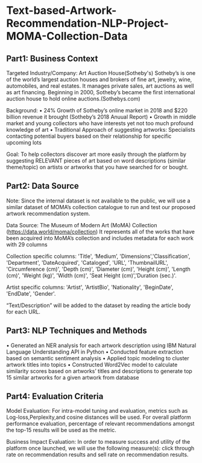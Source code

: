 # Text-based-Artwork-Recommendation-NLP-Project-MOMA-Collection-Data
## Part1: Business Context

Targeted Industry/Company: Art Auction House(Sotheby's)
Sotheby’s is one of the world’s largest auction houses and brokers of fine art, jewelry, wine, automobiles, and real estates. It manages private sales, art auctions as well as art financing. Beginning in 2000, Sotheby’s became the first international auction house to hold online auctions.(Sothebys.com)

Background: 
• 24% Growth of Sotheby’s online market in 2018 and $220 billion revenue it brought (Sotheby’s 2018 Anuual Report)
• Growth in middle market and young collectors who have interests yet not too much profound knowledge of art 
• Traditional Approach of suggesting artworks: Specialists contacting potential buyers based on their relationship for specific upcoming lots 

Goal:
To help collectors discover art more easily through the platform by suggesting RELEVANT pieces of art based on word descriptions (similar theme/topic) on artists or artworks that you have searched for or bought. 

## Part2: Data Source
Note: Since the internal dataset is not available to the public, we will use a similar dataset of MOMA’s collection catalogue to run and test our proposed artwork recommendation system.

Data Source: The Museum of Modern Art (MoMA) Collection (https://data.world/moma/collection)
It represents all of the works that have been acquired into MoMA’s collection and includes metadata for each work with 29 columns

Collection specific columns: 'Title', ‘Medium’, 'Dimensions','Classification', 'Department',  'DateAcquired', 'Cataloged', 'URL', 'ThumbnailURL',  'Circumference (cm)', 'Depth (cm)', 'Diameter (cm)', 'Height (cm)',  'Length (cm)', 'Weight (kg)', 'Width (cm)', 'Seat Height (cm)','Duration (sec.)'.

Artist specific columns: 'Artist', 'ArtistBio', 'Nationality',  'BeginDate', 'EndDate', 'Gender'.

“Text/Description” will be added to the dataset by reading the article body for each URL.


## Part3: NLP Techniques and Methods
• Generated an NER analysis for each artwork description using IBM Natural Language Understanding API in Python
• Conducted feature extraction based on semantic sentiment analysis
• Applied topic modeling to cluster artwork titles into topics
• Constructed Word2Vec model to calculate similarity scores based on artworks’ titles and descriptions to generate top 15 similar
artworks for a given artwork from database

## Part4: Evaluation Criteria
Model Evaluation:
For intra-model tuning and evaluation, metrics such as Log-loss,Perplexity,and cosine distances will be used.
For overall platform performance evaluation, percentage of relevant recommendations amongst the top-15 results will be used as the metric.

Business Impact Evaluation: 
In order to measure success and utility of the platform once launched, we will use the following measure(s): click through rate on recommendation results and sell rate on recommendation results.


